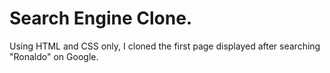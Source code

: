 # Search Engine Clone.

Using HTML and CSS only, I cloned the first page displayed after searching "Ronaldo" on Google.
